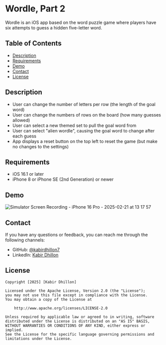 # Wordle, Part 2
Wordle is an iOS app based on the word puzzle game where players have six attempts to guess a hidden five-letter word. 

## Table of Contents

- [Description](#description)
- [Requirements](#requirements)
- [Demo](#demo)
- [Contact](#contact)
- [License](#license)

## Description

- User can change the number of letters per row (the length of the goal word)
- User can change the numbers of rows on the board (how many guesses allowed)
- User can select a new themed set to pull the goal word from
- User can select "alien wordle", causing the goal word to change after each guess
- App displays a reset button on the top left to reset the game (but make no changes to the settings)

## Requirements
- iOS 16.1 or later
- iPhone 8 or iPhone SE (2nd Generation) or newer

## Demo
![Simulator Screen Recording - iPhone 16 Pro - 2025-02-21 at 13 17 57](https://github.com/user-attachments/assets/89b41c95-3d88-43a3-b054-d85ede957146)

## Contact
If you have any questions or feedback, you can reach me through the following channels:

- GitHub: [@kabirdhillon7](https://github.com/kabirdhillon7)
- LinkedIn: [Kabir Dhillon](https://www.linkedin.com/in/kabirdhillon/)

## License

    Copyright [2025] [Kabir Dhillon]

    Licensed under the Apache License, Version 2.0 (the "License");
    you may not use this file except in compliance with the License.
    You may obtain a copy of the License at

        http://www.apache.org/licenses/LICENSE-2.0

    Unless required by applicable law or agreed to in writing, software
    distributed under the License is distributed on an "AS IS" BASIS,
    WITHOUT WARRANTIES OR CONDITIONS OF ANY KIND, either express or implied.
    See the License for the specific language governing permissions and
    limitations under the License.
